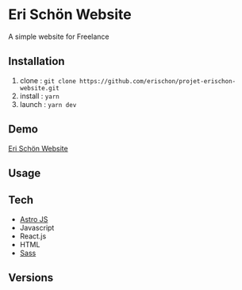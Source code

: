# Eri Schön Website

A simple website for Freelance

## Installation

1. clone : `git clone https://github.com/erischon/projet-erischon-website.git`
2. install : `yarn`
3. launch : `yarn dev`

## Demo

[Eri Schön Website](https://website.erischon.dev/)

## Usage

## Tech

- [Astro JS](https://astro.build/)
- Javascript
- React.js
- HTML
- [Sass](https://sass-lang.com/)

## Versions